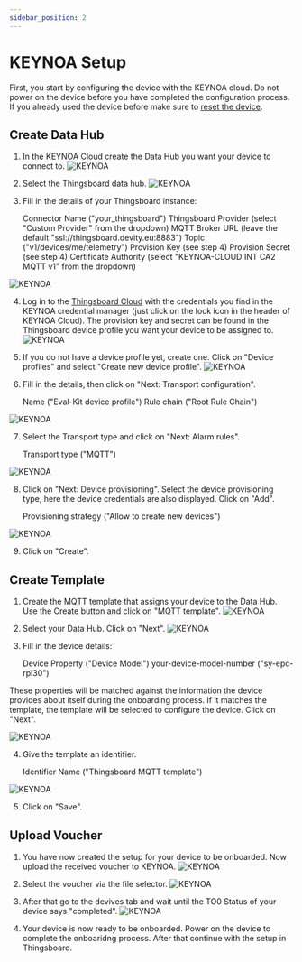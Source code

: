 ```yaml
---
sidebar_position: 2
---
```


# KEYNOA Setup

First, you start by configuring the device with the KEYNOA cloud. Do not power on the device before you have completed the configuration process.  If you already used the device before make sure to [reset the device](../../Eval%20Kit/Prerequsites%20and%20General%20Information#reset-device).

## Create Data Hub
1. In the KEYNOA Cloud create the Data Hub you want your device to connect to.
![KEYNOA](/img/KEYNOA/Dashboard.png) 

2. Select the Thingsboard data hub.
![KEYNOA](/img/KEYNOA/Thingsboard/Data-Hub.png)

3. Fill in the details of your Thingsboard instance:


    Connector Name ("your_thingsboard") 
    Thingsboard Provider (select "Custom Provider" from the dropdown)
    MQTT Broker URL (leave the default "ssl://thingsboard.devity.eu:8883")
    Topic ("v1/devices/me/telemetry")
    Provision Key (see step 4)
    Provision Secret (see step 4)
    Certificate Authority (select "KEYNOA-CLOUD INT CA2 MQTT v1" from the dropdown)

![KEYNOA](/img/KEYNOA/Thingsboard/Data-Hub-details.png)

4. Log in to the [Thingsboard Cloud](https://thingsboard.cloud/login) with the credentials you find in the KEYNOA credential manager (just click on the lock icon in the header of KEYNOA Cloud). The provision key and secret can be found in the Thingsboard device profile you want your device to be assigned to.
![KEYNOA](/img/KEYNOA/Thingsboard/Device-Credentials.png)

5. If you do not have a device profile yet, create one. Click on "Device profiles" and select "Create new device profile".
![KEYNOA](/img/KEYNOA/Thingsboard/Device-profiles.png)

6. Fill in the details, then click on "Next: Transport configuration".


    Name ("Eval-Kit device profile")
    Rule chain ("Root Rule Chain")

![KEYNOA](/img/KEYNOA/Thingsboard/Device-profile-add.png)

7. Select the Transport type and click on "Next: Alarm rules".


    Transport type ("MQTT")

![KEYNOA](/img/KEYNOA/Thingsboard/Device-profile-transport.png)

8. Click on "Next: Device provisioning". Select the device provisioning type, here the device credentials are also displayed. Click on "Add".


    Provisioning strategy ("Allow to create new devices")

![KEYNOA](/img/KEYNOA/Thingsboard/Device-profile-provisioning.png)

9. Click on "Create".
## Create Template
1. Create the MQTT template that assigns your device to the Data Hub.
Use the Create button and click on "MQTT template".
![KEYNOA](/img/KEYNOA/Dashboard.png)

2. Select your Data Hub. Click on "Next".
![KEYNOA](/img/KEYNOA/Thingsboard/MQTT-template-1.png)

3. Fill in the device details:


    Device Property ("Device Model")
    your-device-model-number ("sy-epc-rpi30")

These properties will be matched against the information the device provides about itself during the onboarding process. If it matches the template, the template will be selected to configure the device. Click on "Next".

![KEYNOA](/img/KEYNOA/MQTT-template-2.png)


4. Give the template an identifier.


    Identifier Name ("Thingsboard MQTT template")

![KEYNOA](/img/KEYNOA/MQTT-template-3.png)

5. Click on "Save".
## Upload Voucher
1. You have now created the setup for your device to be onboarded. Now upload the received voucher to KEYNOA.
![KEYNOA](/img/KEYNOA/upload-voucher.png)

2. Select the voucher via the file selector.
![KEYNOA](/img/KEYNOA/upload-voucher-2.png)

3. After that go to the devives tab and wait until the TO0 Status of your device says "completed".
![KEYNOA](/img/KEYNOA/TO0.png)

4. Your device is now ready to be onboarded. Power on the device to complete the onboaridng process. After that continue with the setup in Thingsboard.
